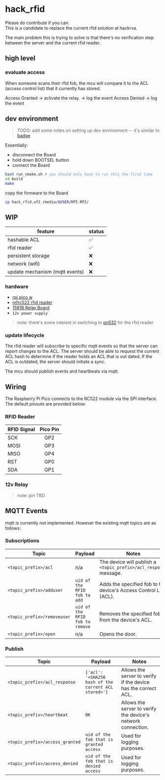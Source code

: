 # hack_rfid
Please do contribute if you can.  
This is a candidate to replace the current rfid solution at hackrva.

The main problem this is trying to solve is that there's no verification step between the server and the current rfid reader.

## high level
### evaluate access
When someone scans their rfid fob, the mcu will compare it to the ACL (access control list) that it currently has stored.

Access Granted -> activate the relay. -> log the event
Access Denied -> log the event

## dev environment
> TODO: add some notes on setting up dev environment -- it's similar to [badge](https://github.com/HackRVA/badge2024)

Essentially:
* disconnect the Board
* hold down BOOTSEL button
* connect the Board

```bash
bash run_cmake.sh # you should only have to run this the first time
cd build
make
```
copy the firmware to the Board
```bash
cp hack_rfid.uf2 /media/$USER/RPI-RP2/
```

## WIP

| feature | status |
| --- | --- |
| hashable ACL | ✅ |
| rfid reader | ✅ |
| persistent storage | ❌ |
| network (wifi) | ❌ |
| update mechanism (mqtt events) | ❌ |

### hardware

* [rpi pico w](https://www.raspberrypi.com/documentation/microcontrollers/pico-series.html)
* [mfrc522 rfid reader](https://www.nxp.com/docs/en/data-sheet/MFRC522.pdf)
* [1591B Relay Board](https://thepihut.com/products/1591b-relay-board-for-raspberry-pi-pico)
* `12v power supply`

> note: there's some interest in switching to [pn532](https://www.elechouse.com/product/pn532-nfc-rfid-module-v4/) for the rfid reader 

### update lifecycle
The rfid reader will subscribe to specific mqtt events so that the server can report changes to the ACL.
The server should be able to request the current ACL hash to determine if the reader holds an ACL that is out dated. If the ACL is outdated, the server should initiate a sync.

The mcu should publish events and heartbeats via mqtt.

## Wiring
The Raspberry Pi Pico connects to the RC522 module via the SPI interface. The default pinouts are provided below:

### RFID Reader

| RFID Signal | Pico Pin |
|-------------|:--------:|
| SCK         |   GP2    |
| MOSI        |   GP3    |
| MISO        |   GP4    |
| RST         |   GP0    |
| SDA         |   GP1    |

### 12v Relay

> note: pin TBD

## MQTT Events
mqtt is currently not implemented.  However the existing mqtt topics are as follows:

### Subscriptions

| Topic | Payload | Notes |
|-------|---------|-------|
| `<topic_prefix>/acl` | n/a | The device will publish a `<topic_prefix>/acl_response` message. |
| `<topic_prefix>/adduser` | `uid of the RFID fob to add` | Adds the specified fob to the device's Access Control List (ACL). |
| `<topic_prefix>/removeuser` | `uid of the RFID fob to remove` | Removes the specified fob from the device's ACL. |
| `<topic_prefix>/open` | n/a | Opens the door. |

### Publish

| Topic | Payload | Notes |
|-------|---------|-------|
| `<topic_prefix>/acl_response` | `{'acl': '<SHA256 hash of the current ACL stored>'}` | Allows the server to verify if the device has the correct ACL. |
| `<topic_prefix>/heartbeat` | `OK` | Allows the server to verify the device's network connection. |
| `<topic_prefix>/access_granted` | `uid of the fob that is granted access` | Used for logging purposes. |
| `<topic_prefix>/access_denied` | `uid of the fob that is denied access` | Used for logging purposes. |
